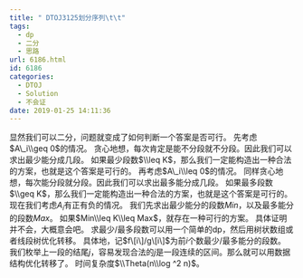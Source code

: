 ```yaml
---
title: " DTOJ3125划分序列\t\t"
tags:
  - dp
  - 二分
  - 思路
url: 6186.html
id: 6186
categories:
  - DTOJ
  - Solution
  - 不会证
date: 2019-01-25 14:11:36
---
```


显然我们可以二分，问题就变成了如何判断一个答案是否可行。 先考虑$A\_i\\geq 0$的情况。 贪心地想，每次肯定是能不分段就不分段。因此我们可以求出最少能分成几段。 如果最少段数$\\leq K$，那么我们一定能构造出一种合法的方案，也就是这个答案是可行的。 再考虑$A\_i\\leq 0$的情况。 同样贪心地想，每次能分段就分段。因此我们可以求出最多能分成几段。 如果最多段数$\\geq K$，那么我们一定能构造出一种合法的方案，也就是这个答案是可行的。 现在我们考虑$A_i$有正有负的情况。 我们先求出最少能分的段数$Min$，以及最多能分的段数$Max$。 如果$Min\\leq K\\leq Max$，就存在一种可行的方案。 具体证明并不会，大概意会吧。 求最少/最多段数可以用一个简单的dp，然后用树状数组或者线段树优化转移。 具体地，记$f\[i\]/g\[i\]$为前$i$个数最少/最多能分的段数。 我们枚举上一段的结尾$j$，容易发现合法的$j$是一段连续的区间。那么就可以用数据结构优化转移了。 时间复杂度$\\Theta(n\\log ^2 n)$。